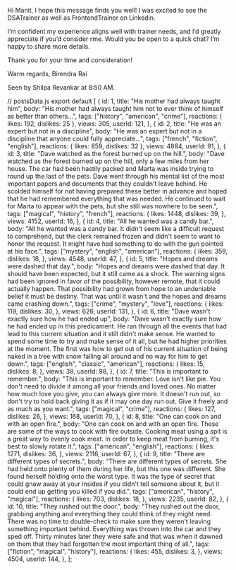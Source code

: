 Hi Manit,
I hope this message finds you well!
I was excited to see the DSATrainer as well as  FrontendTrainer on Linkedin. 

I’m confident my experience aligns well with trainer needs, and I’d greatly appreciate if you’d consider rme. Would you be open to a quick chat? I’m happy to share more details.

Thank you for your time and consideration!

Warm regards,
Birendra Rai

Seen by Shilpa Revankar at 8:50 AM.


// postsData.js
export default [
  {
    id: 1,
    title: "His mother had always taught him",
    body: "His mother had always taught him not to ever think of himself as better than others...",
    tags: ["history", "american", "crime"],
    reactions: { likes: 192, dislikes: 25 },
    views: 305,
    userId: 121,
  },
  {
    id: 2,
    title: "He was an expert but not in a discipline",
    body: "He was an expert but not in a discipline that anyone could fully appreciate...",
    tags: ["french", "fiction", "english"],
    reactions: { likes: 859, dislikes: 32 },
    views: 4884,
    userId: 91,
  },
  {
    id: 3,
    title: "Dave watched as the forest burned up on the hill.",
    body: "Dave watched as the forest burned up on the hill, only a few miles from her house. The car had been hastily packed and Marta was inside trying to round up the last of the pets. Dave went through his mental list of the most important papers and documents that they couldn't leave behind. He scolded himself for not having prepared these better in advance and hoped that he had remembered everything that was needed. He continued to wait for Marta to appear with the pets, but she still was nowhere to be seen.",
    tags: ["magical", "history", "french"],
    reactions: {
      likes: 1448,
      dislikes: 39,
    },
    views: 4152,
    userId: 16,
  },
  {
    id: 4,
    title: "All he wanted was a candy bar.",
    body: "All he wanted was a candy bar. It didn't seem like a difficult request to comprehend, but the clerk remained frozen and didn't seem to want to honor the request. It might have had something to do with the gun pointed at his face.",
    tags: ["mystery", "english", "american"],
    reactions: {
      likes: 359,
      dislikes: 18,
    },
    views: 4548,
    userId: 47,
  },
  {
    id: 5,
    title: "Hopes and dreams were dashed that day.",
    body: "Hopes and dreams were dashed that day. It should have been expected, but it still came as a shock. The warning signs had been ignored in favor of the possibility, however remote, that it could actually happen. That possibility had grown from hope to an undeniable belief it must be destiny. That was until it wasn't and the hopes and dreams came crashing down.",
    tags: ["crime", "mystery", "love"],
    reactions: {
      likes: 119,
      dislikes: 30,
    },
    views: 626,
    userId: 131,
  },
  {
    id: 6,
    title: "Dave wasn't exactly sure how he had ended up",
    body: "Dave wasn't exactly sure how he had ended up in this predicament. He ran through all the events that had lead to this current situation and it still didn't make sense. He wanted to spend some time to try and make sense of it all, but he had higher priorities at the moment. The first was how to get out of his current situation of being naked in a tree with snow falling all around and no way for him to get down.",
    tags: ["english", "classic", "american"],
    reactions: {
      likes: 15,
      dislikes: 8,
    },
    views: 38,
    userId: 98,
  },
  {
    id: 7,
    title: "This is important to remember.",
    body: "This is important to remember. Love isn't like pie. You don't need to divide it among all your friends and loved ones. No matter how much love you give, you can always give more. It doesn't run out, so don't try to hold back giving it as if it may one day run out. Give it freely and as much as you want.",
    tags: ["magical", "crime"],
    reactions: {
      likes: 127,
      dislikes: 26,
    },
    views: 168,
    userId: 70,
  },
  {
    id: 8,
    title: "One can cook on and with an open fire.",
    body: "One can cook on and with an open fire. These are some of the ways to cook with fire outside. Cooking meat using a spit is a great way to evenly cook meat. In order to keep meat from burning, it's best to slowly rotate it.",
    tags: ["american", "english"],
    reactions: {
      likes: 1271,
      dislikes: 36,
    },
    views: 2116,
    userId: 67,
  },
  {
    id: 9,
    title: "There are different types of secrets.",
    body: "There are different types of secrets. She had held onto plenty of them during her life, but this one was different. She found herself holding onto the worst type. It was the type of secret that could gnaw away at your insides if you didn't tell someone about it, but it could end up getting you killed if you did.",
    tags: ["american", "history", "magical"],
    reactions: {
      likes: 703,
      dislikes: 18,
    },
    views: 2235,
    userId: 82,
  },
  {
    id: 10,
    title: "They rushed out the door.",
    body: "They rushed out the door, grabbing anything and everything they could think of they might need. There was no time to double-check to make sure they weren't leaving something important behind. Everything was thrown into the car and they sped off. Thirty minutes later they were safe and that was when it dawned on them that they had forgotten the most important thing of all.",
    tags: ["fiction", "magical", "history"],
    reactions: {
      likes: 455,
      dislikes: 3,
    },
    views: 4504,
    userId: 144,
  },
];
